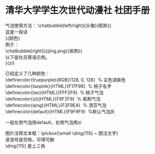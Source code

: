 # 清华大学学生次世代动漫社 社团手册

气泡使用方法：
\chatbubble[left/right]{头像}{昵称}{  
这是一段话  
}{颜色}  
例子：  
\chatbubble[right]{zijing.png}{紫荆}{  
以下是社员寄语示例。  
}{zi}  

已经定义了几种颜色：  
\definecolor{truepurple}{RGB}{128, 0, 128}  % 主色调紫色  
\definecolor{taopink}{HTML}{F17F98}  % 桃子名字  
\definecolor{tao}{HTML}{FFF2F9}  % 桃子气泡  
\definecolor{zi}{HTML}{F8F2F9}  % 紫荆气泡  
\definecolor{qing}{HTML}{F2F9EA}  % 清芬气泡  
\definecolor{default}{HTML}{F9F9F9}  %默认气泡灰  

一般左侧气泡用default，右侧气泡用zi  


图片注释文本框：\picbox{\small \ding{115} ~ 图注文字}  
波浪号是空格，可增可删  
\ding{115} 是上三角  